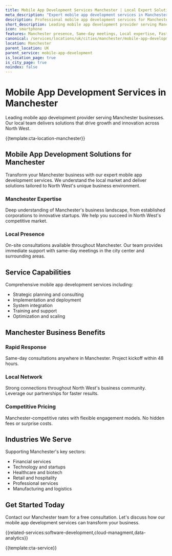 ```yaml
---
title: Mobile App Development Services Manchester | Local Expert Solutions
meta_description: "Expert mobile app development services in Manchester. Local team, same-day consultations, proven results. Transform your business today."
description: Professional mobile app development services for Manchester businesses
short_description: Leading mobile app development provider serving Manchester and North West.
icon: smartphone
features: Manchester presence, Same-day meetings, Local expertise, Fast deployment, Competitive rates, Proven track record
canonical: /services/locations/uk/cities/manchester/mobile-app-development-manchester.html
location: Manchester
parent_location: UK
parent_service: mobile-app-development
is_location_page: true
is_city_page: true
noindex: false
---
```


# Mobile App Development Services in Manchester

Leading mobile app development provider serving Manchester businesses. Our local team delivers solutions that drive growth and innovation across North West.

{{template:cta-location-manchester}}

## Mobile App Development Solutions for Manchester

Transform your Manchester business with our expert mobile app development services. We understand the local market and deliver solutions tailored to North West's unique business environment.

### Manchester Expertise

Deep understanding of Manchester's business landscape, from established corporations to innovative startups. We help you succeed in North West's competitive market.

### Local Presence

On-site consultations available throughout Manchester. Our team provides immediate support with same-day meetings in the city center and surrounding areas.

## Service Capabilities

Comprehensive mobile app development services including:
- Strategic planning and consulting
- Implementation and deployment
- System integration
- Training and support
- Optimization and scaling

## Manchester Business Benefits

### Rapid Response
Same-day consultations anywhere in Manchester. Project kickoff within 48 hours.

### Local Network
Strong connections throughout North West's business community. Leverage our partnerships for faster results.

### Competitive Pricing
Manchester-competitive rates with flexible engagement models. No hidden fees or surprise costs.

## Industries We Serve

Supporting Manchester's key sectors:
- Financial services
- Technology and startups
- Healthcare and biotech
- Retail and hospitality
- Professional services
- Manufacturing and logistics

## Get Started Today

Contact our Manchester team for a free consultation. Let's discuss how our mobile app development services can transform your business.

{{related-services:software-development,cloud-managment,data-analytics}}

{{template:cta-service}}
